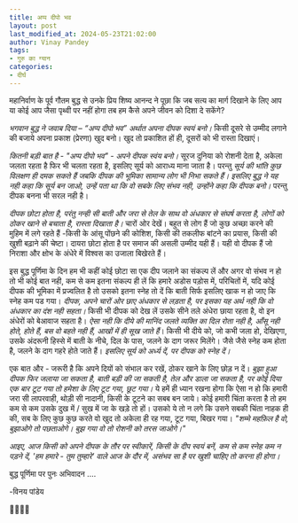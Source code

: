 ```yaml
---
title: अप्प दीपो भव
layout: post
last_modified_at: 2024-05-23T21:02:00
author: Vinay Pandey
tags:
- गुरु का ग्यान
categories:
- दीर्घ
---
```

महानिर्वाण के पूर्व गौतम बुद्ध से उनके प्रिय शिष्य आनन्द ने पूछा कि जब सत्य का मार्ग दिखाने के लिए आप या कोई आप जैसा पृथ्वी पर नहीं होगा तब हम कैसे अपने जीवन को दिशा दे सकेंगे?

*भगवान बुद्ध ने जवाब दिया – “अप्प दीपो भव” अर्थात अपना दीपक स्वयं बनो।* किसी दूसरे से उम्मीद लगाने की बजाये अपना प्रकाश (प्रेरणा) खुद बनो। खुद तो प्रकाशित हों ही, दूसरों को भी रास्ता दिखाएं। 

*कितनी बड़ी बात है - "अप्प दीपो भव" - अपने दीपक स्वंय बनो।*  सूरज दुनिया को रोशनी देता है, अकेला जलता रहता है फिर भी चलता रहता है, इसलिए सूर्य को आराध्य माना जाता है। परन्तु *सूर्य की भांति कुछ विलक्षण ही दमक सकते हैं जबकि दीपक की भूमिका सामान्य लोग भी निभा सकते हैं। इसलिए बुद्ध ने यह नही कहा कि सूर्य बन जाओ, उन्हें पता था कि वो सबके लिए संभव नही, उन्होंने कहा कि दीपक बनो।* परन्तु दीपक बनना भी सरल नही है। 

*दीपक छोटा होता है, परंतु नन्ही सी बाती और जरा से तेल के साथ वो अंधकार से संघर्ष करता है, लोगों को ठोकर खाने से बचाता है, रास्ता दिखाता है।*  चारों ओर देखें।  बहुत से लोग हैं जो कुछ अच्छा करने की मुहिम में लगे रहते हैं -किसी के आंसू पोंछने की कोशिश, किसी की तकलीफ बांटने का प्रयास, किसी की खुशी बढ़ाने की चेष्टा। दायरा छोटा होता है पर समाज की असली उम्मीद यही हैं। यही वो दीपक हैं जो निराशा और क्षोभ के अंधेरे में विश्वस का उजाला बिखेरते हैं। 

इस बुद्ध पूर्णिमा के दिन हम भी कहीं कोई छोटा सा एक दीप जलाने का संकल्प लें और अगर वो संभव न हो तो भी कोई बात नही, कम से कम इतना संकल्प ही लें कि हमारे अडोस पड़ोस में, परिचितों में, यदि कोई दीपक की भूमिका में प्रज्वलित है तो उसको इतना स्नेह तो दें कि बाती सिर्फ इसलिए खाक न हो जाए कि स्नेह कम पड गया। *दीपक, अपने चारों ओर छाए अंधकार से लड़ता है, पर इसका यह अर्थ नही कि वो अंधकार का दंश नही सहता।* किसी भी दीपक को देख लें उसके सीने तले अंधेरा छाया रहता है, वो इन अंधेरों को बेआवाज सहता है। *ऐसा नही कि दीये की मानिंद जलते व्यक्ति का दिल रोता नही है, आँसू नही होते, होते हैं, बस वो बहते नही हैं, आखों में ही सूख जाते हैं*। किसी भी दीये को, जो कभी जला हो, देखिएगा, उसके अंदरूनी हिस्से में बाती के नीचे, दिल के पास, जलने के दाग जरूर मिलेंगे। जैसे जैसे स्नेह कम होता है, जलने के दाग गहरे होते जाते हैं। *इसलिए सूर्य को अर्ध्य दें, पर दीपक को स्नेह दें।* 

एक बात और - जरूरी है कि अपने दियों को संभाल कर रखें, ठोकर खाने के लिए छोड़ न दें। *बुझा हुआ दीपक फिर जलाया जा सकता है, बाती बड़ी की जा सकती है, तेल और डाला जा सकता है, पर कोई दिया एक बार टूट गया तो हमेशा के लिए टूट गया, छूट गया।* ये हमें ही ध्यान रखना होगा कि ऐसा न हो कि हमारी जरा सी लापरवाही, थोड़ी सी नादानी, किसी के टूटने का सबब बन जाये। कोई हमारी चिंता करता है तो हम कम से कम उसके दुख में / सुख में जा के खड़े तो हों। उसको ये तो न लगे कि उसने सबकी चिंता नाहक ही की, सब के लिए कुछ कुछ करते वो खुद तो अकेला ही रह गया, टूट गया, बिखर गया। 
_"शम्मे महफ़िल है वो, बुझाओगे तो पछताओगे।_
_बुझ गया वो तो रोशनी को तरस जाओगे।"_

*आइए, आज किसी को अपने दीपक के तौर पर स्वीकारें, किसी के दीप स्वयं बनें, कम से कम स्नेह कम न पड़ने दें, 'हम हमारे - तुम तुम्हारे' वाले आज के दौर में, असंभव सा है पर खुशी चाहिए तो करना ही होगा।*

बुद्ध पूर्णिमा पर  पुनः अभिवादन ....

-विनय पांडेय

🙏🌷🌷🙏


